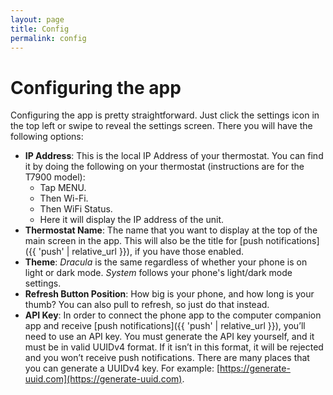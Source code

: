 ```yaml
---
layout: page
title: Config
permalink: config
---
```


# Configuring the app

Configuring the app is pretty straightforward. Just click the settings icon in the top left or swipe to reveal the settings screen. There you will have the following options:

* **IP Address**: This is the local IP Address of your thermostat. You can find it by doing the following on your thermostat (instructions are for the T7900 model):
  * Tap MENU.
  * Then Wi-Fi.
  * Then WiFi Status.
  * Here it will display the IP address of the unit.
* **Thermostat Name**: The name that you want to display at the top of the main screen in the app. This will also be the title for [push notifications]({{ 'push' | relative_url }}), if you have those enabled.
* **Theme**: *Dracula* is the same regardless of whether your phone is on light or dark mode. *System* follows your phone's light/dark mode settings.
* **Refresh Button Position**: How big is your phone, and how long is your thumb? You can also pull to refresh, so just do that instead.
* **API Key**: In order to connect the phone app to the computer companion app and receive [push notifications]({{ 'push' | relative_url }}), you’ll need to use an API key. You must generate the API key yourself, and it must be in valid UUIDv4 format. If it isn’t in this format, it will be rejected and you won’t receive push notifications. There are many places that you can generate a UUIDv4 key. For example: [https://generate-uuid.com](https://generate-uuid.com).